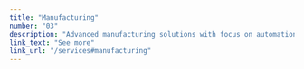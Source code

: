 ```yaml
---
title: "Manufacturing"
number: "03"
description: "Advanced manufacturing solutions with focus on automation, quality control, and process optimization for increased efficiency and productivity."
link_text: "See more"
link_url: "/services#manufacturing"
---
```


